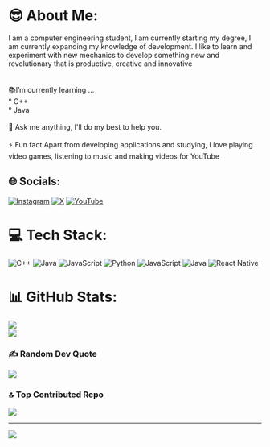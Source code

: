 # 😎 About Me:
I am a computer engineering student, I am currently starting my degree, I am currently expanding my knowledge of development. I like to learn and experiment with new mechanics to develop something new and revolutionary that is productive, creative and innovative<br><br><br>📚I’m currently learning ...<br>     ° C++<br>     ° Java<br><br>💬 Ask me anything, I'll do my best to help you.<br><br>⚡ Fun fact Apart from developing applications and studying, I love playing video games, listening to music and making videos for YouTube


## 🌐 Socials:
[![Instagram](https://img.shields.io/badge/Instagram-%23E4405F.svg?logo=Instagram&logoColor=white)](https://instagram.com/marcegonzn) [![X](https://img.shields.io/badge/X-black.svg?logo=X&logoColor=white)](https://x.com/marcegonz19) [![YouTube](https://img.shields.io/badge/YouTube-%23FF0000.svg?logo=YouTube&logoColor=white)](https://youtube.com/@marcegonz19) 

# 💻 Tech Stack:
![C++](https://img.shields.io/badge/c++-%2300599C.svg?style=for-the-badge&logo=c%2B%2B&logoColor=white) ![Java](https://img.shields.io/badge/java-%23ED8B00.svg?style=for-the-badge&logo=openjdk&logoColor=white) ![JavaScript](https://img.shields.io/badge/javascript-%23323330.svg?style=for-the-badge&logo=javascript&logoColor=%23F7DF1E) ![Python](https://img.shields.io/badge/python-3670A0?style=for-the-badge&logo=python&logoColor=ffdd54) ![JavaScript](https://img.shields.io/badge/javascript-%23323330.svg?style=for-the-badge&logo=javascript&logoColor=%23F7DF1E) ![Java](https://img.shields.io/badge/java-%23ED8B00.svg?style=for-the-badge&logo=openjdk&logoColor=white) ![React Native](https://img.shields.io/badge/react_native-%2320232a.svg?style=for-the-badge&logo=react&logoColor=%2361DAFB)
# 📊 GitHub Stats:
![](https://github-readme-stats.vercel.app/api?username=Marceagonzn&theme=highcontrast&hide_border=true&include_all_commits=false&count_private=true)<br/>
![](https://github-readme-stats.vercel.app/api/top-langs/?username=Marceagonzn&theme=highcontrast&hide_border=true&include_all_commits=false&count_private=true&layout=compact)

### ✍️ Random Dev Quote
![](https://quotes-github-readme.vercel.app/api?type=horizontal&theme=dark)

### 🔝 Top Contributed Repo
![](https://github-contributor-stats.vercel.app/api?username=Marceagonzn&limit=5&theme=dark&combine_all_yearly_contributions=true)

---
[![](https://visitcount.itsvg.in/api?id=Marceagonzn&icon=0&color=0)](https://visitcount.itsvg.in)

<!-- Proudly created with GPRM ( https://gprm.itsvg.in ) -->
